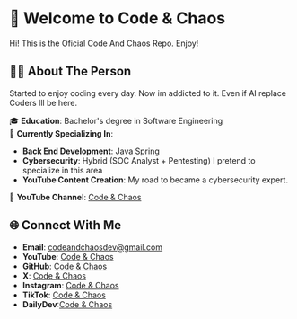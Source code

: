 # 👋 Welcome to **Code & Chaos**
  Hi! This is the Oficial Code And Chaos Repo. Enjoy!

## 🧑‍💻 About The Person  
  Started to enjoy coding every day. Now im addicted to it. Even if AI replace Coders Ill be here.
  
🎓 **Education**: Bachelor's degree in Software Engineering  
🌱 **Currently Specializing In**:  
- **Back End Development**: Java Spring
- **Cybersecurity**: Hybrid (SOC Analyst + Pentesting) I pretend to specialize in this area
- **YouTube Content Creation**: My road to became a cybersecurity expert.

🎥 **YouTube Channel**: [Code & Chaos](https://www.youtube.com/@CodeYyChaos)  



## 🌐 Connect With Me  
- **Email**: codeandchaosdev@gmail.com 
- **YouTube**: [Code & Chaos](https://www.youtube.com/@CodeYyChaos)  
- **GitHub**: [Code & Chaos](https://github.com/CodeAndChaosDev/CodeAndChaosDe)  
- **X**: [Code & Chaos](https://x.com/CodeAndChaosDev)
- **Instagram**: [Code & Chaos](https://www.instagram.com/codeandchaosdev/?hl=en)
- **TikTok**: [Code & Chaos](tiktok.com/@codeandchaos)
- **DailyDev**:[Code & Chaos]()
